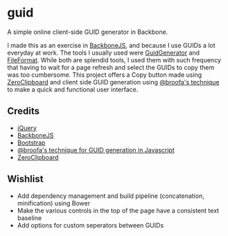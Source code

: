 guid
====

A simple online client-side GUID generator in Backbone.

I made this as an exercise in [BackboneJS](http://backbonejs.org), and because I use GUIDs a lot everyday at work. The tools I usually used were [GuidGenerator](http://www.guidgenerator.com/) and [FileFormat](http://www.fileformat.info/tool/guid.htm). While both are splendid tools, I used them with such frequency that having to wait for a page refresh and select the GUIDs to copy them was too cumbersome. This project offers a Copy button made using [ZeroClipboard](http://zeroclipboard.org) and client side GUID generation using [@broofa's technique](http://stackoverflow.com/a/2117523) to make a quick and functional user interface.

Credits
-------

 * [jQuery](http://jquery.com)
 * [BackboneJS](http://backbonejs.org)
 * [Bootstrap](http://getbootstrap.com)
 * [@broofa's technique for GUID generation in Javascript](http://stackoverflow.com/a/2117523)
 * [ZeroClipboard](http://zeroclipboard.org)

Wishlist
--------

 * Add dependency management and build pipeline (concatenation, minification) using Bower
 * Make the various controls in the top of the page have a consistent text baseline
 * Add options for custom seperators between GUIDs
